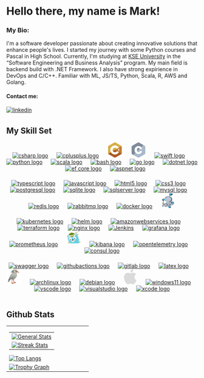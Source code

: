 # Hello there, my name is Mark!

### My Bio:

I'm a software developer passionate about creating innovative solutions that enhance people's lives. I started my journey with some Python courses and Pascal in High School. Currently, I'm studying at [KSE University](https://university.kse.ua/en) in the “Software Engineering and Business Analysis” program. My main field is backend build with .NET Framework. I also have strong expirience in DevOps and C/C++. Familiar with ML, JS/TS, Python, Scala, R, AWS and Golang.

#### Contact me:
<a href="https://linkedin.com/in/mark-tabatskyi" target="_blank">
<img src=https://img.shields.io/badge/linkedin-%231E77B5.svg?&style=for-the-badge&logo=linkedin&logoColor=white alt=linkedin style="margin-bottom: 5px;" />
</a> 
<br/>  


## My Skill Set  

<div align="center">
  <a href="https://dotnet.microsoft.com/languages/csharp/"><img src="https://cdn.jsdelivr.net/gh/devicons/devicon/icons/csharp/csharp-original.svg" height="40" width="40"  alt="csharp logo"  /></a>
  <img width="5" />   
  <img width="5" />
  <a href="https://cplusplus.com/"><img src="https://cdn.jsdelivr.net/gh/devicons/devicon/icons/cplusplus/cplusplus-original.svg" height="40" width="40"  alt="cplusplus logo"  /></a>
  <img width="5" />   
  <img width="7.5" />
  <a href="https://templeos.org/"><img src="/icons/holy-c.png" height="40" alt="holyc logo"  /></a>
  <img width="7.5" />   
  <img width="7.5" />
  <a href="https://www.cprogramming.com/"><img src="/icons/c.png" height="40" alt="c logo"  /></a>
  <img width="7.5" />   
  <img width="5" />
  <a href="https://developer.apple.com/swift/"><img src="https://cdn.jsdelivr.net/gh/devicons/devicon/icons/swift/swift-original.svg" height="40" width="40"  alt="swift logo"  /></a>
  <img width="5" />
  <img width="5" />
  <a href="https://www.python.org/"><img src="https://cdn.jsdelivr.net/gh/devicons/devicon/icons/python/python-original.svg" height="40" width="40"  alt="python logo"  /></a>
  <img width="5" />   
  <img width="5" />
  <a href="https://www.scala-lang.org/"><img src="https://cdn.simpleicons.org/scala/DC322F" height="40" width="40"  alt="scala logo"  /></a>
  <img width="5" />   
  <img width="5" />
  <a href="https://www.r-project.org/"><img src="https://cdn.jsdelivr.net/gh/devicons/devicon/icons/r/r-original.svg" height="40" width="40"  alt="bash logo"  /></a>
  <img width="5" />  
  <img width="5" />
  <a href="https://go.dev/"><img src="https://cdn.jsdelivr.net/gh/devicons/devicon/icons/go/go-original.svg" height="40" width="40"  alt="go logo"  /></a>
  <img width="5" />   
  <img width="5" />
  <a href="https://dotnet.microsoft.com/"><img src="https://cdn.simpleicons.org/dotnet/512BD4" height="40" width="40"  alt="dotnet logo"  /></a>
  <img width="5" />   
  <img width="5" />
  <a href="https://learn.microsoft.com/en-us/ef/core"><img src="https://cdn.jsdelivr.net/gh/devicons/devicon/icons/entityframeworkcore/entityframeworkcore-original.svg" height="40" width="40"  alt="ef core logo"  /></a>
  <img width="5" />   
  <img width="5" />
  <a href="https://dotnet.microsoft.com/en-us/apps/aspnet"><img src="https://cdn.jsdelivr.net/gh/devicons/devicon/icons/dot-net/dot-net-original.svg" height="40" width="40"  alt="aspnet logo"  /></a>
</div>

###

<div align="center">
  <a href="https://www.typescriptlang.org/"><img src="https://cdn.simpleicons.org/typescript/3178C6" height="40" width="40"  alt="typescript logo"  /></a>
  <img width="5" />   
  <img width="5" />
  <a href="https://www.w3schools.com/Js/"><img src="https://cdn.simpleicons.org/javascript/F7DF1E" height="40" width="40"  alt="javascript logo"  /></a>
  <img width="5" />   
  <img width="5" />
  <a href="https://www.w3schools.com/html/"><img src="https://cdn.jsdelivr.net/gh/devicons/devicon/icons/html5/html5-original.svg" height="40" width="40"  alt="html5 logo"  /></a>
  <img width="5" />   
  <img width="5" />
  <a href="https://www.w3schools.com/css/"><img src="https://cdn.jsdelivr.net/gh/devicons/devicon/icons/css3/css3-original.svg" height="40" width="40"  alt="css3 logo"  /></a>
  <img width="5" />   
  <img width="5" />
  <a href="https://www.postgresql.org/"><img src="https://cdn.jsdelivr.net/gh/devicons/devicon/icons/postgresql/postgresql-original.svg" height="40" width="40"  alt="postgresql logo"  /></a>
  <img width="5" />   
  <img width="5" />
  <a href="https://sqlite.org/"><img src="https://cdn.jsdelivr.net/gh/devicons/devicon/icons/sqlite/sqlite-original.svg" height="40" width="40"  alt="sqlite logo"  /></a>
  <img width="5" />  
  <img width="5" />
  <a href="https://www.microsoft.com/sql-server"><img src="https://cdn.jsdelivr.net/gh/devicons/devicon@latest/icons/microsoftsqlserver/microsoftsqlserver-original.svg" height="40" width="40"  alt="sqlserver logo"  /></a>
  <img width="5" />   
  <img width="5" />
  <a href="https://www.mysql.com/"><img src="https://cdn.jsdelivr.net/gh/devicons/devicon@latest/icons/mysql/mysql-original.svg" height="40" width="40"  alt="mysql logo"  /></a>
  <img width="5" />  
  <img width="5" />
  <a href="https://redis.io/"><img src="https://cdn.simpleicons.org/redis/DC382D" height="40" width="40"  alt="redis logo"  /></a>
  <img width="5" />  
  <img width="5" />
  <a href="https://www.rabbitmq.com/"><img src="https://cdn.simpleicons.org/rabbitmq/FF6600" height="40" width="40"  alt="rabbitmq logo"  /></a>
  <img width="5" />  
  <img width="5" />
  <a href="https://www.docker.com/"><img src="https://cdn.simpleicons.org/docker/2496ED" height="40" width="40"  alt="docker logo"  /></a>
  <img width="5" />  
  <img width="5" />
  <a href="https://docs.docker.com/compose/"><img src="/icons/docker-compose.png" height="40" width="40"  alt="docker-compose logo"  /></a>
</div>

###

<div align="center">
  <a href="https://kubernetes.io/"><img src="https://cdn.jsdelivr.net/gh/devicons/devicon/icons/kubernetes/kubernetes-original.svg" height="40" width="40"  alt="kubernetes logo"  /></a>
  <img width="5" />  
  <img width="5" />
  <a href="https://helm.sh/"><img src="https://cdn.jsdelivr.net/gh/devicons/devicon/icons/helm/helm-original.svg" height="40" width="40"  alt="helm logo"  /></a>
  <img width="5" />  
  <img width="5" />
  <a href="https://aws.amazon.com/"><img src="https://cdn.jsdelivr.net/gh/devicons/devicon/icons/amazonwebservices/amazonwebservices-plain-wordmark.svg" height="40" width="40"  alt="amazonwebservices logo"  /></a>
  <img width="5" />  
  <img width="5" />
  <a href="https://www.terraform.io/"><img src="https://cdn.jsdelivr.net/gh/devicons/devicon/icons/terraform/terraform-original.svg" height="40" width="40"  alt="terraform logo"  /></a>
  <img width="5" />  
  <img width="5" />
  <a href="https://www.nginx.com/"><img src="https://cdn.simpleicons.org/nginx/009639" height="40" width="40"  alt="nginx logo"  /></a>
  <img width="5" />  
  <img width="5" />
  <a href="https://www.jenkins.io/"><img src="https://cdn.jsdelivr.net/gh/devicons/devicon/icons/jenkins/jenkins-original.svg" alt="Jenkins" height="40" width="40"  /></a>
  <img width="5" />  
  <img width="5" />
  <a href="https://grafana.com/"><img src="https://cdn.jsdelivr.net/gh/devicons/devicon/icons/grafana/grafana-original.svg" height="40" width="40"  alt="grafana logo"  /></a>
  <img width="5" /> 
  <img width="5" />
  <a href="https://prometheus.io/"><img src="https://cdn.jsdelivr.net/gh/devicons/devicon/icons/prometheus/prometheus-original.svg" height="40" width="40"  alt="prometheus logo"  /></a>
  <img width="5" />  
  <img width="5" />
  <a href="https://www.jaegertracing.io/"><img src="/icons/jaeger.svg" height="40" width="40"  alt="jaeger logo"  /></a>
  <img width="5" />  
  <img width="5" />
  <a href="https://www.elastic.co/docs/explore-analyze"><img src="https://cdn.jsdelivr.net/gh/devicons/devicon/icons/kibana/kibana-original.svg" height="40" width="40"  alt="kibana logo"  /></a>
  <img width="5" />  
  <img width="5" />
  <a href="https://opentelemetry.io/"><img src="https://cdn.jsdelivr.net/gh/devicons/devicon/icons/opentelemetry/opentelemetry-original.svg" height="40" width="40"  alt="opentelemetry logo"  /></a>
  <img width="5" />  
  <img width="5" />
  <a href="https://developer.hashicorp.com/consul"><img src="https://cdn.jsdelivr.net/gh/devicons/devicon/icons/consul/consul-original.svg" height="40" width="40"  alt="consul logo"  /></a>
</div>

###

<div align="center">
  <a href="https://swagger.io/"><img src="https://cdn.jsdelivr.net/gh/devicons/devicon/icons/swagger/swagger-original.svg" height="40" width="40"  alt="swagger logo"  /></a>
  <img width="5" />  
  <img width="5" />
  <a href="https://github.com/features/actions/"><img src="https://cdn.jsdelivr.net/gh/devicons/devicon/icons/githubactions/githubactions-original.svg" height="40" width="40"  alt="githubactions logo"  /></a>
  <img width="5" /> 
  <img width="5" />
  <a href="https://about.gitlab.com/"><img src="https://cdn.jsdelivr.net/gh/devicons/devicon/icons/gitlab/gitlab-original.svg" height="40" width="40"  alt="gitlab logo"  /></a>
  <img width="5" />  
  <img width="5" />
  <a href="https://www.latex-project.org/"><img src="https://skillicons.dev/icons?i=latex" height="40" width="40"  alt="latex logo"  /></a>
  <img width="5" />  
  <img width="5" />
  <a href="https://github.com/vovaskochko/KaguOS"><img src="icons/kaguos-bird.png" height="40" width="40"  alt="kagu logo"  /></a>
  <img width="5" /> 
  <img width="5" />
  <a href="https://archlinux.org/"><img src="https://cdn.jsdelivr.net/gh/devicons/devicon/icons/archlinux/archlinux-original.svg" height="40" width="40"  alt="archlinux logo"  /></a>
  <img width="5" />  
  <img width="5" />
  <a href="https://www.debian.org/"><img src="https://cdn.jsdelivr.net/gh/devicons/devicon/icons/debian/debian-original.svg" height="40" width="40"  alt="debian logo"  /></a>
  <img width="5" />  
  <img width="7.5" />
  <a href="https://developer.apple.com/macos/"><img src="/icons/apple.png" height="40"  alt="macos logo"  /></a>
  <img width="7.5" />  
  <img width="5" />
  <a href="https://www.microsoft.com/windows/"><img src="https://cdn.jsdelivr.net/gh/devicons/devicon/icons/windows11/windows11-original.svg" height="40" width="40"  alt="windows11 logo"  /></a>
  <img width="5" />  
  <img width="5" />
  <a href="https://code.visualstudio.com/"><img src="https://cdn.jsdelivr.net/gh/devicons/devicon/icons/vscode/vscode-original.svg" height="40" width="40"  alt="vscode logo"  /></a>
  <img width="5" />  
  <img width="5" />
  <a href="https://visualstudio.microsoft.com/"><img src="https://cdn.jsdelivr.net/gh/devicons/devicon/icons/visualstudio/visualstudio-original.svg" height="40" width="40"  alt="visualstudio logo"  /></a>
  <img width="5" />  
  <img width="5" />
  <a href="https://developer.apple.com/xcode/"><img src="https://cdn.jsdelivr.net/gh/devicons/devicon/icons/xcode/xcode-original.svg" height="40" width="40"  alt="xcode logo"  /></a>
</div>

<br/>  


## Github Stats 
<div align="center">
<table>
  <tr>
    <td>
<table align="left">
    <tr>
      <td>
      <a href="https://github.com/anuraghazra/github-readme-stats">
        <img src="https://github-readme-stats-git-main-tabatskyis-projects.vercel.app/api?username=Tabatskyi&count_private=true&hide_border=true&theme=github_dark&text_bold=true&show=reviews,prs_merged,prs_merged_percentage" width="450" height="250" alt="General Stats"/>
      </a>
        </td>
    </tr>
  <tr></tr>
    <tr>
      <td>
      <a href="https://github.com/DenverCoder1/github-readme-streak-stats">
        <img src="https://github-readme-streak-stats-eight.vercel.app/?user=Tabatskyi&theme=github_dark&hide_border=true&mode=daily&sections=total%2Ccurrent%2Clongest&stroke=67a5f8&dates=67a5f8&ring=67a5f8" width="450" height="150" alt="Streak Stats"/>
      </a>
    </td>
  </tr>
</table>
      <a href="https://github.com/anuraghazra/github-readme-stats">
        <img src="https://github-readme-stats-git-main-tabatskyis-projects.vercel.app/api/top-langs/?username=Tabatskyi&hide_border=true&layout=donut-vertical&theme=github_dark&langs_count=20&size_weight=0.5&count_weight=0.5&text_bold=true&hide=javascript" width="300" height="450" alt="Top Langs" />  
      </a>
  </tr>
  <tr></tr>
      <tr>
    <td>
  <a href="https://github.com/ryo-ma/github-profile-trophy">
    <img src="https://github-profile-trophy-ruby.vercel.app?username=Tabatskyi&theme=darkhub&column=5&row=1&margin-w=1&margin-h=6&no-frame=true" width="700" alt="Trophy Graph"/>
  </a></td>
    </tr>
  </table>
</div>
<br/>  
